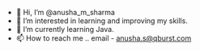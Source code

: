 - 👋 Hi, I’m @anusha_m_sharma
- 👀 I’m interested in learning and improving my skills.
- 🌱 I’m currently learning Java.
- 📫 How to reach me ..
email - anusha.s@qburst.com

<!---
anusha0132/anusha0132 is a ✨ special ✨ repository because its `README.md` (this file) appears on your GitHub profile.
You can click the Preview link to take a look at your changes.
--->
